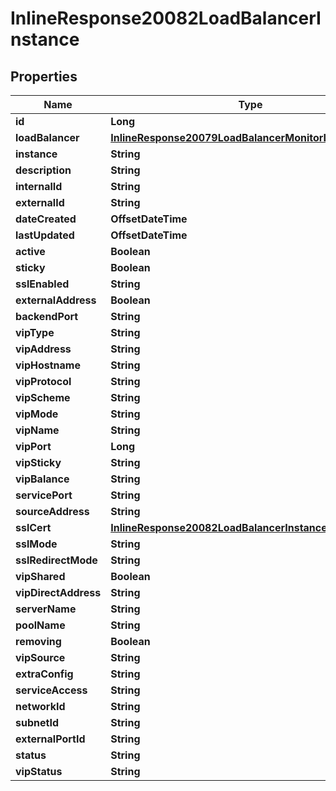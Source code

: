 

# InlineResponse20082LoadBalancerInstance

## Properties

Name | Type | Description | Notes
------------ | ------------- | ------------- | -------------
**id** | **Long** |  |  [optional]
**loadBalancer** | [**InlineResponse20079LoadBalancerMonitorLoadBalancer**](InlineResponse20079LoadBalancerMonitorLoadBalancer.md) |  |  [optional]
**instance** | **String** |  |  [optional]
**description** | **String** |  |  [optional]
**internalId** | **String** |  |  [optional]
**externalId** | **String** |  |  [optional]
**dateCreated** | **OffsetDateTime** |  |  [optional]
**lastUpdated** | **OffsetDateTime** |  |  [optional]
**active** | **Boolean** |  |  [optional]
**sticky** | **Boolean** |  |  [optional]
**sslEnabled** | **String** |  |  [optional]
**externalAddress** | **Boolean** |  |  [optional]
**backendPort** | **String** |  |  [optional]
**vipType** | **String** |  |  [optional]
**vipAddress** | **String** |  |  [optional]
**vipHostname** | **String** |  |  [optional]
**vipProtocol** | **String** |  |  [optional]
**vipScheme** | **String** |  |  [optional]
**vipMode** | **String** |  |  [optional]
**vipName** | **String** |  |  [optional]
**vipPort** | **Long** |  |  [optional]
**vipSticky** | **String** |  |  [optional]
**vipBalance** | **String** |  |  [optional]
**servicePort** | **String** |  |  [optional]
**sourceAddress** | **String** |  |  [optional]
**sslCert** | [**InlineResponse20082LoadBalancerInstanceSslCert**](InlineResponse20082LoadBalancerInstanceSslCert.md) |  |  [optional]
**sslMode** | **String** |  |  [optional]
**sslRedirectMode** | **String** |  |  [optional]
**vipShared** | **Boolean** |  |  [optional]
**vipDirectAddress** | **String** |  |  [optional]
**serverName** | **String** |  |  [optional]
**poolName** | **String** |  |  [optional]
**removing** | **Boolean** |  |  [optional]
**vipSource** | **String** |  |  [optional]
**extraConfig** | **String** |  |  [optional]
**serviceAccess** | **String** |  |  [optional]
**networkId** | **String** |  |  [optional]
**subnetId** | **String** |  |  [optional]
**externalPortId** | **String** |  |  [optional]
**status** | **String** |  |  [optional]
**vipStatus** | **String** |  |  [optional]



